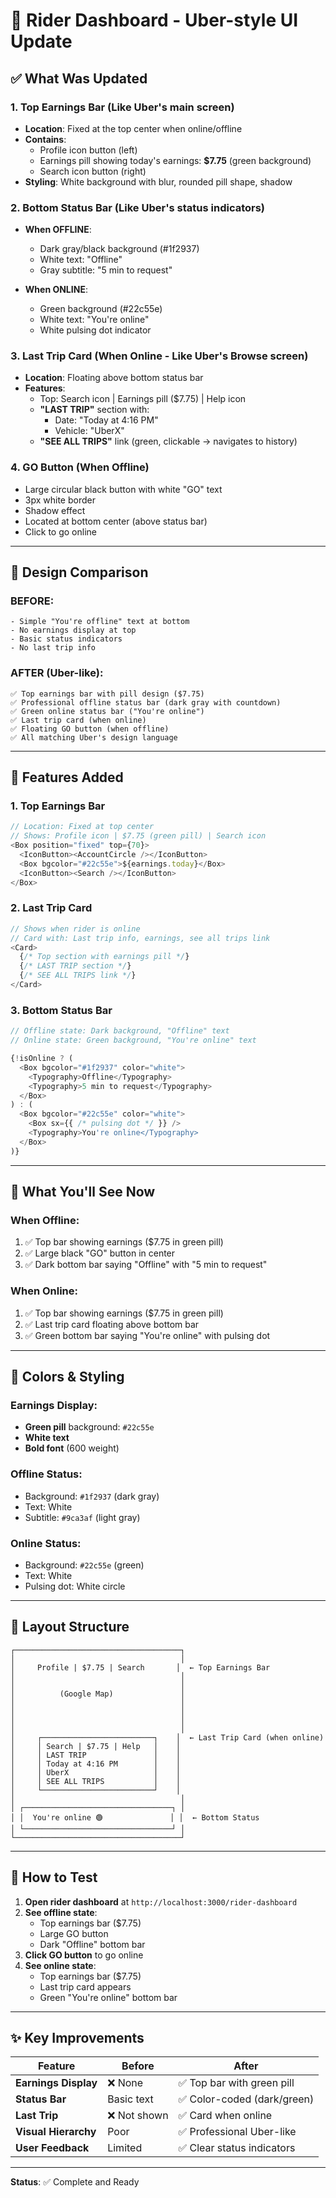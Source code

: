 # 🚖 Rider Dashboard - Uber-style UI Update

## ✅ What Was Updated

### 1. **Top Earnings Bar** (Like Uber's main screen)
- **Location**: Fixed at the top center when online/offline
- **Contains**: 
  - Profile icon button (left)
  - Earnings pill showing today's earnings: **$7.75** (green background)
  - Search icon button (right)
- **Styling**: White background with blur, rounded pill shape, shadow

### 2. **Bottom Status Bar** (Like Uber's status indicators)
- **When OFFLINE**: 
  - Dark gray/black background (#1f2937)
  - White text: "Offline"
  - Gray subtitle: "5 min to request"

- **When ONLINE**:
  - Green background (#22c55e)
  - White text: "You're online"
  - White pulsing dot indicator

### 3. **Last Trip Card** (When Online - Like Uber's Browse screen)
- **Location**: Floating above bottom status bar
- **Features**:
  - Top: Search icon | Earnings pill ($7.75) | Help icon
  - **"LAST TRIP"** section with:
    - Date: "Today at 4:16 PM"
    - Vehicle: "UberX"
  - **"SEE ALL TRIPS"** link (green, clickable → navigates to history)

### 4. **GO Button** (When Offline)
- Large circular black button with white "GO" text
- 3px white border
- Shadow effect
- Located at bottom center (above status bar)
- Click to go online

---

## 🎨 Design Comparison

### BEFORE:
```
- Simple "You're offline" text at bottom
- No earnings display at top
- Basic status indicators
- No last trip info
```

### AFTER (Uber-like):
```
✅ Top earnings bar with pill design ($7.75)
✅ Professional offline status bar (dark gray with countdown)
✅ Green online status bar ("You're online")
✅ Last trip card (when online)
✅ Floating GO button (when offline)
✅ All matching Uber's design language
```

---

## 📱 Features Added

### 1. **Top Earnings Bar**
```javascript
// Location: Fixed at top center
// Shows: Profile icon | $7.75 (green pill) | Search icon
<Box position="fixed" top={70}>
  <IconButton><AccountCircle /></IconButton>
  <Box bgcolor="#22c55e">${earnings.today}</Box>
  <IconButton><Search /></IconButton>
</Box>
```

### 2. **Last Trip Card**
```javascript
// Shows when rider is online
// Card with: Last trip info, earnings, see all trips link
<Card>
  {/* Top section with earnings pill */}
  {/* LAST TRIP section */}
  {/* SEE ALL TRIPS link */}
</Card>
```

### 3. **Bottom Status Bar**
```javascript
// Offline state: Dark background, "Offline" text
// Online state: Green background, "You're online" text

{!isOnline ? (
  <Box bgcolor="#1f2937" color="white">
    <Typography>Offline</Typography>
    <Typography>5 min to request</Typography>
  </Box>
) : (
  <Box bgcolor="#22c55e" color="white">
    <Box sx={{ /* pulsing dot */ }} />
    <Typography>You're online</Typography>
  </Box>
)}
```

---

## 🎯 What You'll See Now

### **When Offline:**
1. ✅ Top bar showing earnings ($7.75 in green pill)
2. ✅ Large black "GO" button in center
3. ✅ Dark bottom bar saying "Offline" with "5 min to request"

### **When Online:**
1. ✅ Top bar showing earnings ($7.75 in green pill)
2. ✅ Last trip card floating above bottom bar
3. ✅ Green bottom bar saying "You're online" with pulsing dot

---

## 🚀 Colors & Styling

### Earnings Display:
- **Green pill** background: `#22c55e`
- **White text**
- **Bold font** (600 weight)

### Offline Status:
- Background: `#1f2937` (dark gray)
- Text: White
- Subtitle: `#9ca3af` (light gray)

### Online Status:
- Background: `#22c55e` (green)
- Text: White
- Pulsing dot: White circle

---

## 📐 Layout Structure

```
┌─────────────────────────────────────┐
│                                     │
│     Profile | $7.75 | Search       │  ← Top Earnings Bar
│                                     │
│                                     │
│          (Google Map)               │
│                                     │
│                                     │
│                                     │
│                                     │
│     ┌─────────────────────────┐    │  ← Last Trip Card (when online)
│     │ Search | $7.75 | Help   │    │
│     │ LAST TRIP               │    │
│     │ Today at 4:16 PM        │    │
│     │ UberX                   │    │
│     │ SEE ALL TRIPS           │    │
│     └─────────────────────────┘    │
│                                     │
│ ┌─────────────────────────────────┐ │
│ │  You're online 🟢               │ │  ← Bottom Status
│ └─────────────────────────────────┘ │
└─────────────────────────────────────┘
```

---

## 🔄 How to Test

1. **Open rider dashboard** at `http://localhost:3000/rider-dashboard`
2. **See offline state**:
   - Top earnings bar ($7.75)
   - Large GO button
   - Dark "Offline" bottom bar
3. **Click GO button** to go online
4. **See online state**:
   - Top earnings bar ($7.75)
   - Last trip card appears
   - Green "You're online" bottom bar

---

## ✨ Key Improvements

| Feature | Before | After |
|---------|--------|-------|
| **Earnings Display** | ❌ None | ✅ Top bar with green pill |
| **Status Bar** | Basic text | ✅ Color-coded (dark/green) |
| **Last Trip** | ❌ Not shown | ✅ Card when online |
| **Visual Hierarchy** | Poor | ✅ Professional Uber-like |
| **User Feedback** | Limited | ✅ Clear status indicators |

---

**Status**: ✅ Complete and Ready

